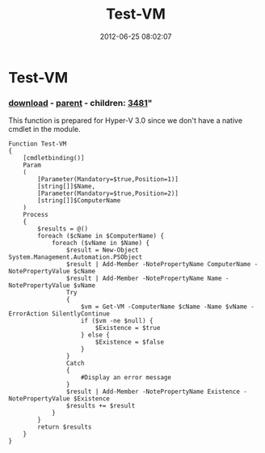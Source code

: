 ﻿---
pid:            3478
parent:         3477
children:       3481
poster:         Huajun Gu
title:          Test-VM
date:           2012-06-25 08:02:07
format:         posh
---

# Test-VM

### [download](3478.ps1) - [parent](3477.md) - children: [3481](3481.md)"

This function is prepared for Hyper-V 3.0 since we don't have a native cmdlet in the module.

```posh
Function Test-VM
{
    [cmdletbinding()]
    Param
    (
        [Parameter(Mandatory=$true,Position=1)]
        [string[]]$Name,
        [Parameter(Mandatory=$true,Position=2)]
        [string[]]$ComputerName
    )
    Process
    {
        $results = @()
        foreach ($cName in $ComputerName) {
            foreach ($vName in $Name) {
                $result = New-Object System.Management.Automation.PSObject
                $result | Add-Member -NotePropertyName ComputerName -NotePropertyValue $cName
                $result | Add-Member -NotePropertyName Name -NotePropertyValue $vName
                Try
                {
                    $vm = Get-VM -ComputerName $cName -Name $vName -ErrorAction SilentlyContinue
                    if ($vm -ne $null) {
                        $Existence = $true
                    } else {
                        $Existence = $false
                    }
                }
                Catch
                {
                    #Display an error message
                }
                $result | Add-Member -NotePropertyName Existence -NotePropertyValue $Existence
                $results += $result
            }
        }
        return $results
    }
}
```
